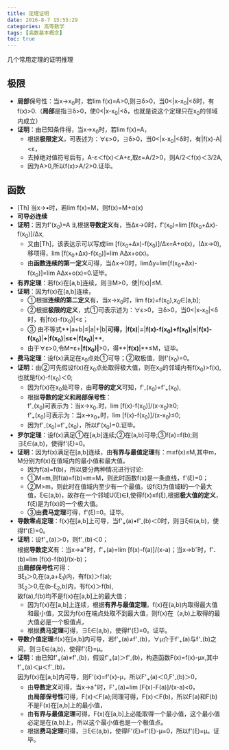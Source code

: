 ```yaml
---
title: 定理证明
date: 2016-8-7 15:55:29
categories: 高等数学
tags: [高数基本概念]
toc: true
---
```


几个常用定理的证明推理

<!-- more -->

## 极限  

* **局部**保号性：当x→x<sub>0</sub>时，若lim f(x)=A>0,则∃δ>0，当0<|x-x<sub>0</sub>|<δ时，有f(x)>0.（**局部**是指∃δ>0，使0<|x-x<sub>0</sub>|<δ，也就是说这个定理只在x<sub>0</sub>的邻域内成立）  
 * **证明**：由已知条件得，当x→x<sub>0</sub>时，若lim f(x)=A，  
   * 根据**极限定义**，可表述为：∀ε>0，∃δ>0，当0<|x-x<sub>0</sub>|<δ时，有|f(x)-A|<ε，  
   * 去掉绝对值符号后有，A-ε＜f(x)＜A+ε,取ε=A/2>0，则A/2＜f(x)＜3/2A,  
   * 因为A>0,所以f(x)>A/2>0.证毕。

## 函数  
* [Th] 当x→•时，若lim f(x)=M，则f(x)=M+α(x)
* **可导必连续**  
 * **证明**：因为f'(x<sub>0</sub>)=A ∃,根据**导数定义**有，当Δx→0时，f'(x<sub>0</sub>)=lim [f(x<sub>0</sub>+Δx)-f(x<sub>0</sub>)]/Δx,  
   * 又由[Th]，该表达示可以写成lim [f(x<sub>0</sub>+Δx)-f(x<sub>0</sub>)]/Δx=A+α(x)，(Δx→0),移项得，lim [f(x<sub>0</sub>+Δx)-f(x<sub>0</sub>)]=lim AΔx+o(x)。  
   * 由**函数连续的第一定义**可得，当Δx→0时，limΔy=lim[f(x<sub>0</sub>+Δx)-f(x<sub>0</sub>)]=lim AΔx+o(x)=0.证毕。
* **有界定理**：若f(x)在[a,b]连续，则∃M>0，使|f(x)|≤M.
 * **证明**：因为f(x)在[a,b]连续，  
   * ①根据**连续的第二定义**有，当x→x<sub>0</sub>时，lim f(x)=f(x<sub>0</sub>),x<sub>0</sub>∈[a,b];   
   * ②根据**极限的定义**，式①可表示述为：∀ε>0，∃δ>0，当0<|x-x<sub>0</sub>|<δ时，有|f(x)-f(x<sub>0</sub>)|<ε；  
   * ③ 由不等式**|a+b|≤|a|+|b|**可得，**|**f(x)**|**=**|**f(x)-f(x<sub>0</sub>)+f(x<sub>0</sub>)**|**≤**|**f(x)-f(x<sub>0</sub>)**|**+**|**f(x<sub>0</sub>)**|**≤ε+**|**f(x<sub>0</sub>)**|**,  
    * 由于∀ε>0,令M=ε+**|**f(x<sub>0</sub>)**|**>0，得**|**f(x)**|**≤M，证毕。
* **费马定理**：设f(x)满足在x<sub>0</sub>点处①可导；②取极值，则f'(x<sub>0</sub>)=0。
 * **证明**：由②可先假设f(x)在x<sub>0</sub>点处取得极大值，则在x<sub>0</sub>的邻域内有f(x<sub>0</sub>)>f(x),也就是f(x)-f(x<sub>0</sub>)＜0;  
   * 因为f(x)在x<sub>0</sub>处可导，由**可导的定义**可知，f'<sub>-</sub>(x<sub>0</sub>)=f'<sub>+</sub>(x<sub>0</sub>),  
   * 根据**导数的定义和局部保号性**：  
   f'<sub>-</sub>(x<sub>0</sub>)可表示为：当x→x<sub>0-</sub>时，lim [f(x)-f(x<sub>0</sub>)]/(x-x<sub>0</sub>)≥0;  
   f'<sub>+</sub>(x<sub>0</sub>)可表示为：当x→x<sub>0+</sub>时，lim [f(x)-f(x<sub>0</sub>)]/(x-x<sub>0</sub>)≤0;  
   * 因为f'<sub>-</sub>(x<sub>0</sub>)=f'<sub>+</sub>(x<sub>0</sub>)，所以f'(x<sub>0</sub>)=0.证毕。
* **罗尔定理**：设f(x)满足①在[a,b]连续;②在(a,b)可导;③f(a)=f(b);则∃ξ∈(a,b)，使得f'(ξ)=0。
 * **证明**：因为f(x)满足在[a,b]连续，由**有界与最值定理**有：m≤f(x)≤M,其中m，M分别为f(x)在值域内的最小值和最大值。  
   * 因为f(a)=f(b)，所以要分两种情况进行讨论:  
   * ①M=m,则f(a)=f(b)=m=M，则此时函数f(x)是一条直线，f'(ξ)=0；  
   * ②M>m，则此时在值域内至少有一个最值。设f(ξ)为值域**I**的一个最大值，ξ∈(a,b)，故存在一个邻域U(ξ)∈**I**,使得f(x)≤f(ξ),根据**极大值的定义**，f(ξ)是为f(x)的一个极大值。  
   * ③由**费马定理**可得，f'(ξ)=0。证毕。
* **导数零点定理**：f(x)在[a,b]上可导，当f'<sub>+</sub>(a)•f'<sub>-</sub>(b)＜0时，则∃ξ∈(a,b)，使得f'(ξ)=0。
 * **证明**：设f'<sub>+</sub>(a)＞0，则f'<sub>-</sub>(b)＜0；  
 根据**导数定义**有：当x→a<sup>+</sup>时，f'<sub>+</sub>(a)=lim [f(x)-f(a)]/(x-a)；当x→b<sup>-</sup>时，f'<sub>-</sub>(b)=lim [f(x)-f(b)]/(x-b)；  
 由**局部保号性**可得：  
 ∃ξ<sub>1</sub>＞0,在(a,a+ξ<sub>1</sub>)内，有f(x)＞f(a);  
 ∃ξ<sub>2</sub>＞0,在(b-ξ<sub>2</sub>,b)内，有f(x)＞f(b),  
 故f(a),f(b)均不是f(x)在[a,b]上的最大值；  
   * 因为f(x)在[a,b]上连续，根据**有界与最值定理**，f(x)在(a,b)内取得最大值和最小值，又因为f(x)在端点处取不到最大值，则f(x)在（a,b)上取得的最大值必是一个极值点，  
   * 根据**费马定理**可得，∃ξ∈(a,b)，使得f'(ξ)=0。证毕。
* **导数介值定理**:f(x)在[a,b]内可导，若f'<sub>+</sub>(a)≠f'<sub>-</sub>(b)，∀μ介于f'<sub>+</sub>(a)与f'<sub>-</sub>(b)之间，则∃ξ∈(a,b)，使得f'(ξ)=μ。
 * **证明**：由已知f'<sub>+</sub>(a)≠f'<sub>-</sub>(b)，假设f'<sub>+</sub>(a)＞f'<sub>-</sub>(b)，构造函数F(x)=f(x)-μx,其中f'<sub>+</sub>(a)＜μ＜f'<sub>-</sub>(b)，  
 因为f(x)在[a,b]内可导，则F'(x)=f'(x)-μ，所以F'<SUB>+</sub>(a)＜0,F'<sub>-</sub>(b)＞0，  
   * 由**导数定义**可得，当x→a<sup>+</sup>时，F'<sub>+</sub>(a)=lim [F(x)-F(a)]/(x-a)<0，  
   由**局部保号性**可得，F(x)＜F(a);同理可得，F(x)＜F(b)，所以F(a)和F(b)不是F(x)在[a,b]上的最小值，  
   * 由**有界与最值定理**可得，F(x)在[a,b]上必能取得一个最小值，这个最小值必定是在(a,b)上，所以这个最小值也是一个极值点。  
   * 根据**费马定理**可得，∃ξ∈(a,b)，使得F'(ξ)=f'(ξ)-μ=0，所以f'(ξ)=μ。证毕。

